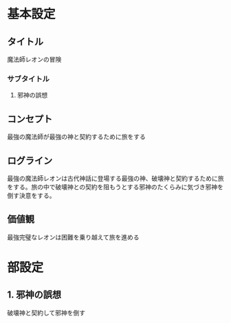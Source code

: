 # 基本設定
## タイトル
魔法師レオンの冒険

### サブタイトル
1. 邪神の誤想

## コンセプト
最強の魔法師が最強の神と契約するために旅をする

## ログライン
最強の魔法師レオンは古代神話に登場する最強の神、破壊神と契約するために旅をする。旅の中で破壊神との契約を阻もうとする邪神のたくらみに気づき邪神を倒す決意をする。

## 価値観
最強完璧なレオンは困難を乗り越えて旅を進める

# 部設定
## 1. 邪神の誤想
破壊神と契約して邪神を倒す
